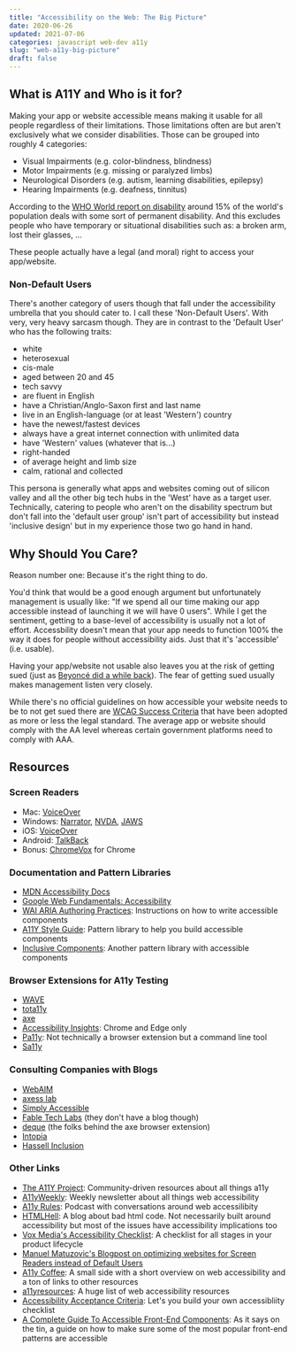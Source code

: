 ```yaml
---
title: "Accessibility on the Web: The Big Picture"
date: 2020-06-26
updated: 2021-07-06
categories: javascript web-dev a11y
slug: "web-a11y-big-picture"
draft: false
---
```


## What is A11Y and Who is it for?

Making your app or website accessible means making it usable for all people regardless of their limitations. Those limitations often are but aren't exclusively what we consider disabilities. Those can be grouped into roughly 4 categories:

* Visual Impairments (e.g. color-blindness, blindness)
* Motor Impairments (e.g. missing or paralyzed limbs)
* Neurological Disorders (e.g. autism, learning disabilities, epilepsy)
* Hearing Impairments (e.g. deafness, tinnitus)

According to the [WHO World report on disability](https://www.who.int/disabilities/world_report/2011/report/en/) around 15% of the world's population deals with some sort of permanent disability. And this excludes people who have temporary or situational disabilities such as: a broken arm, lost their glasses, ...

These people actually have a legal (and moral) right to access your app/website.


### Non-Default Users

There's another category of users though that fall under the accessibility umbrella that you should cater to. I call these 'Non-Default Users'. With very, very heavy sarcasm though. They are in contrast to the 'Default User' who has the following traits:
* white
* heterosexual
* cis-male
* aged between 20 and 45
* tech savvy
* are fluent in English
* have a Christian/Anglo-Saxon first and last name
* live in an English-language (or at least 'Western') country
* have the newest/fastest devices
* always have a great internet connection with unlimited data
* have 'Western' values (whatever that is...)
* right-handed
* of average height and limb size
* calm, rational and collected

This persona is generally what apps and websites coming out of silicon valley and all the other big tech hubs in the 'West' have as a target user. Technically, catering to people who aren't on the disability spectrum but don't fall into the 'default user group' isn't part of accessibility but instead 'inclusive design' but in my experience those two go hand in hand.


## Why Should You Care?

Reason number one: Because it's the right thing to do. 

You'd think that would be a good enough argument but unfortunately management is usually like: "If we spend all our time making our app accessible instead of launching it we will have 0 users". While I get the sentiment, getting to a base-level of accessibility is usually not a lot of effort. Accessbility doesn't mean that your app needs to function 100% the way it does for people without accessibility aids. Just that it's 'accessible' (i.e. usable).

Having your app/website not usable also leaves you at the risk of getting sued (just as [Beyoncé did a while back](https://www.theguardian.com/music/2019/jan/04/beyonce-parkwood-entertainment-sued-over-website-accessibility)). The fear of getting sued usually makes management listen very closely.

While there's no official guidelines on how accessible your website needs to be to not get sued there are [WCAG Success Criteria](https://www.w3.org/TR/WCAG21/#wcag-2-layers-of-guidance) that have been adopted as more or less the legal standard. The average app or website should comply with the AA level whereas certain government platforms need to comply with AAA.


## Resources

### Screen Readers
* Mac: [VoiceOver](https://www.apple.com/accessibility/mac/vision/)
* Windows: [Narrator](https://support.microsoft.com/en-us/help/22798/windows-10-complete-guide-to-narrator), [NVDA](https://www.nvaccess.org/about-nvda/), [JAWS](https://www.freedomscientific.com/products/software/jaws/)
* iOS: [VoiceOver](https://support.apple.com/guide/iphone/turn-on-and-practice-voiceover-iph3e2e415f/ios)
* Android: [TalkBack](https://support.google.com/accessibility/android/answer/6007100?hl=en&ref_topic=3529932)
* Bonus: [ChromeVox](https://chrome.google.com/webstore/detail/chromevox-classic-extensi/kgejglhpjiefppelpmljglcjbhoiplfn) for Chrome

### Documentation and Pattern Libraries
* [MDN Accessibility Docs](https://developer.mozilla.org/en-US/docs/Web/Accessibility)
* [Google Web Fundamentals: Accessibility](https://developers.google.com/web/fundamentals/accessibility)
* [WAI ARIA Authoring Practices](https://www.w3.org/TR/wai-aria-practices-1.1/): Instructions on how to write accessible components
* [A11Y Style Guide](https://a11y-style-guide.com/style-guide/): Pattern library to help you build accessible components
* [Inclusive Components](https://inclusive-components.design/): Another pattern library with accessible components

### Browser Extensions for A11y Testing
* [WAVE](https://wave.webaim.org/extension/)
* [tota11y](https://khan.github.io/tota11y/)
* [axe](https://www.deque.com/axe/)
* [Accessibility Insights](https://accessibilityinsights.io/): Chrome and Edge only
* [Pa11y](https://pa11y.org/): Not technically a browser extension but a command line tool
* [Sa11y](https://ryersondmp.github.io/sa11y/)

### Consulting Companies with Blogs
* [WebAIM](https://webaim.org/)
* [axess lab](https://axesslab.com/)
* [Simply Accessible](http://simplyaccessible.com/)
* [Fable Tech Labs](https://www.makeitfable.com/) (they don't have a blog though)
* [deque](https://www.deque.com/) (the folks behind the axe browser extension)
* [Intopia](https://intopia.digital/)
* [Hassell Inclusion](https://www.hassellinclusion.com/)

### Other Links
* [The A11Y Project](https://a11yproject.com/): Community-driven resources about all things a11y
* [A11yWeekly](https://a11yweekly.com/): Weekly newsletter about all things web accessibility
* [A11y Rules](https://a11yrules.com/): Podcast with conversations around web accessilibity
* [HTMLHell](https://www.htmhell.dev/): A blog about bad html code. Not necessarily built around accessibility but most of the issues have accessibility implications too
* [Vox Media's Accessibility Checklist](http://accessibility.voxmedia.com/): A checklist for all stages in your product lifecycle
* [Manuel Matuzovic's Blogpost on optimizing websites for Screen Readers instead of Default Users](https://www.matuzo.at/blog/accessible-to-some/)
* [A11y Coffee](https://a11y.coffee/): A small side with a short overview on web accessibility and a ton of links to other resources
* [a11yresources](https://a11yresources.webflow.io/): A huge list of web accessibility resources
* [Accessibility Acceptance Criteria](https://a11yengineer.com/): Let's you build your own accessibliity checklist
* [A Complete Guide To Accessible Front-End Components](https://www.smashingmagazine.com/2021/03/complete-guide-accessible-front-end-components/): As it says on the tin, a guide on how to make sure some of the most popular front-end patterns are accessible
